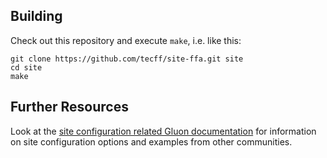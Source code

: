 ## Building

Check out this repository and execute `make`, i.e. like this:

    git clone https://github.com/tecff/site-ffa.git site
    cd site
    make

## Further Resources

Look at the [site configuration related Gluon documentation](https://gluon.readthedocs.io/en/v2021.1.x/user/site.html)
for information on site configuration options and examples from other communities.

